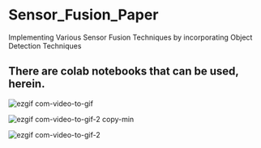 # Sensor_Fusion_Paper
Implementing Various Sensor Fusion Techniques by incorporating Object Detection Techniques


## There are colab notebooks that can be used, herein.


![ezgif com-video-to-gif](https://github.com/prtk1729/Sensor_Fusion_Paper/assets/43796382/9b659d89-17fb-440e-a6d0-73ec016c604b)


![ezgif com-video-to-gif-2 copy-min](https://github.com/prtk1729/Sensor_Fusion_Paper/assets/43796382/28610262-fa6c-4dc0-bdfb-5d6c2b024293)


![ezgif com-video-to-gif-2](https://github.com/prtk1729/Sensor_Fusion_Paper/assets/43796382/3f3778b8-0cd7-4959-8dcf-06dc4217a27d)

